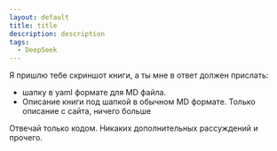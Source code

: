 ```yaml
---
layout: default
title: title
description: description
tags:
  - DeepSeek
---
```

Я пришлю тебе скриншот книги, а ты мне в ответ должен прислать:
- шапку в yaml формате для MD файла.
- Описание книги под шапкой в обычном MD формате. Только описание с сайта, ничего больше

Отвечай только кодом. Никаких дополнительных рассуждений и прочего. 
#